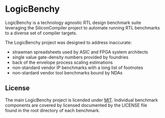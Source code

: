 LogicBenchy
==========================================================

LogicBenchy is a technology agnostic RTL design benchmark suite leveraging the SiliconCompiler project to automate running RTL benchmarks to a diverse set of compiler targets.

The LogicBenchy project was designed to address inaccurate:
- strawman spreadsheets used by ASIC and FPGA system architects
- single value gate-density numbers provided by foundries
- back of the envelope process scaling estimations
- non-standard vendor IP benchmarks with a long list of footnotes
- non-stardard vendor tool benchmarks bound by NDAs

## License

The main LogicBenchy project is licended under [MIT](LICENSE). Individual benchmark components are covered by licensed documented by the LICENSE file found in the root directory of each benchmark.
